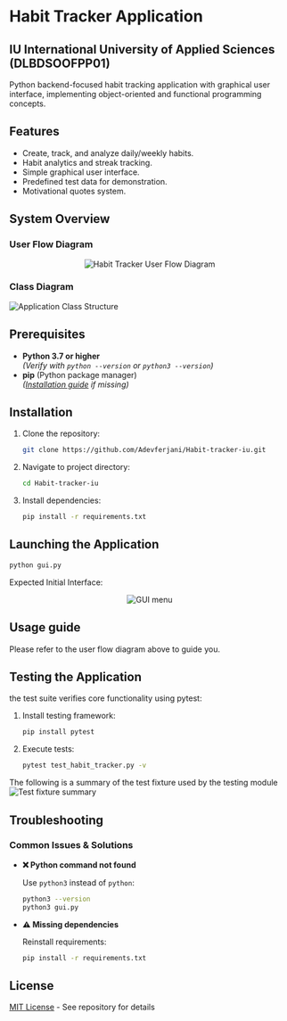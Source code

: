 # Habit Tracker Application
## IU International University of Applied Sciences (DLBDSOOFPP01)

Python backend-focused habit tracking application with graphical user interface, implementing object-oriented and functional programming concepts.

## Features
- Create, track, and analyze daily/weekly habits.
- Habit analytics and streak tracking.
- Simple graphical user interface.
- Predefined test data for demonstration.
- Motivational quotes system.

## System Overview
### User Flow Diagram
<p align="center">
  <img src="pictures/user-flow.png" alt="Habit Tracker User Flow Diagram" />
</p>


### Class Diagram
![Application Class Structure](pictures/class-diagram.png)

## Prerequisites
- **Python 3.7 or higher**  
  *(Verify with `python --version` or `python3 --version`)*
- **pip** (Python package manager)  
  *([Installation guide](https://pip.pypa.io/en/stable/installation/) if missing)*

## Installation
1. Clone the repository:
   ```bash
   git clone https://github.com/Adevferjani/Habit-tracker-iu.git
2. Navigate to project directory:
   ```bash
   cd Habit-tracker-iu
3. Install dependencies:
   ```bash
   pip install -r requirements.txt
## Launching the Application
   ```bash
   python gui.py
   ```
Expected Initial Interface:

<p align="center">
  <img src="pictures/gui_menu.png" alt="GUI menu" />
</p>


## Usage guide
Please refer to the user flow diagram above to guide you.

## Testing the Application
the test suite verifies core functionality using pytest:
1. Install testing framework:
   ```bash
   pip install pytest
2. Execute tests:
   ```bash
   pytest test_habit_tracker.py -v
The following is a summary of the test fixture used by the testing module
![Test fixture summary](pictures/test_fixture_summary.png)

## Troubleshooting

### Common Issues & Solutions

- **❌ Python command not found**
  
  Use `python3` instead of `python`:
  ```bash
  python3 --version
  python3 gui.py
 - **⚠️ Missing dependencies**
   
   Reinstall requirements:
   ```bash
   pip install -r requirements.txt

## License
[MIT License](LICENSE) - See repository for details
